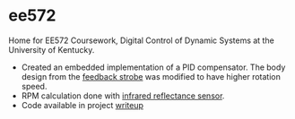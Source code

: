 # ee572

Home for EE572 Coursework, Digital Control of Dynamic Systems at the University of Kentucky. 

- Created an embedded implementation of a PID compensator. The body design from the [feedback strobe](http://github.com/ruffner/feedback-strobe) was modified to have higher rotation speed.
- RPM calculation done with [infrared reflectance sensor](https://www.sparkfun.com/products/9453).
- Code available in project [writeup](https://github.com/ruffner/ee572/blob/master/project/ee572-project.pdf)
  
